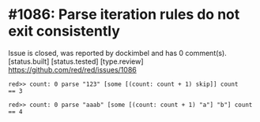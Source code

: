 
#1086: Parse iteration rules do not exit consistently
================================================================================
Issue is closed, was reported by dockimbel and has 0 comment(s).
[status.built] [status.tested] [type.review]
<https://github.com/red/red/issues/1086>

```
red>> count: 0 parse "123" [some [(count: count + 1) skip]] count
== 3

red>> count: 0 parse "aaab" [some [(count: count + 1) "a"] "b"] count
== 4
```



